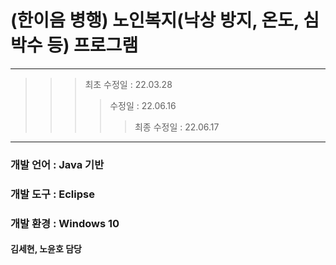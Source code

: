  # (한이음 병행) 노인복지(낙상 방지, 온도, 심박수 등) 프로그램
---
>>> 최초 수정일 : 22.03.28
>>>> 수정일 : 22.06.16
>>>>> 최종 수정일 : 22.06.17
---
### 개발 언어 : Java 기반
### 개발 도구 : Eclipse
### 개발 환경 : Windows 10
#### 김세현, 노윤호 담당
